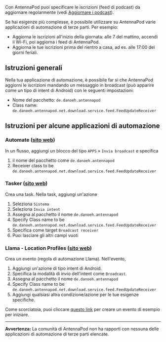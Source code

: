 Con AntennaPod puoi specificare le iscrizioni (feed di podcast) da aggiornare regolarmente (vedi [Aggiornare i podcast](/documentation/automation/refreshing-podcasts)).

Se hai esigenze più complesse, è possibile utilizzare su AntennaPod varie applicazioni di automazione di terze parti. Per esempio:

- Aggiorna le iscrizioni all'inizio della giornata: alle 7 del mattino, accendi il Wi-Fi, poi aggiorna i feed di AntennaPod.
- Aggiorna le tue iscrizioni prima del rientro a casa, ad es. alle 17:00 dei giorni feriali.

## Istruzioni generali

Nella tua applicazione di automazione, è possibile far sì che AntennaPod aggiorni le iscrizioni mandando un messaggio in broadcast (può apparire come un tipo di intent di Android) con le seguenti impostazioni:

- Nome del pacchetto: `de.danoeh.antennapod`
- Class name: `de.danoeh.antennapod.net.download.service.feed.FeedUpdateReceiver`

## Istruzioni per alcune applicazioni di automazione

### Automate ([sito web](https://llamalab.com/automate/))

In un flusso, aggiungi un blocco del tipo `APPS` » `Invia broadcast` e specifica

1. il nome del pacchetto come `de.danoeh.antennapod`
1. Receiver class to be `de.danoeh.antennapod.net.download.service.feed.FeedUpdateReceiver`

### Tasker ([sito web](https://tasker.joaoapps.com/))

Crea una task. Nella task, aggiungi un'azione

1. Seleziona `Sistema`
1. Seleziona `Invia intent`
1. Assegna al pacchetto il nome `de.danoeh.antennapod`
1. Specify Class name to be `de.danoeh.antennapod.net.download.service.feed.FeedUpdateReceiver`
1. Specifica come target `Broadcast receiver`
1. Puoi lasciare gli altri campi vuoti

### Llama - Location Profiles ([sito web](http://kebabapps.blogspot.com/search/label/Llama))

Crea un evento (regola di automazione Llama). Nell'evento,

1. Aggiungi un'azione di tipo intent di Android.
1. Specifica la modalità di invio dell'intent come `Broadcast`.
1. Assegna al pacchetto il nome `de.danoeh.antennapod`
1. Specify Class name to be `de.danoeh.antennapod.net.download.service.feed.FeedUpdateReceiver`
1. Aggiungi qualsiasi altra condizione/azione per le tue esigenze specifiche.

Come scorciatoia, puoi cliccare [questo link](http://llama.location.profiles/AntennaPod+feeds+Update/AntennaPod+feeds+Update%7C0-1-0-0-0-0-0-0-0-1-0--0-%7C%3A%7Ct%7C420%7C425%7Cai%7Cde.danoeh.antennapod%7CFgAAAGEAbgBkAHIAbwBpAGQALgBjAG8AbgB0AGUAbgB0AC4ASQBuAHQAZQBuAHQAAAAAAP%2F%2F%2F%2F8AAAAA%2F%2F%2F%2F%2FwAAAAD%2F%2F%2F%2F%2F%2F%2F%2F%2F%2FxQAAABkAGUALgBkAGEAbgBvAGUAaAAuAGEAbgB0AGUAbgBuAGEAcABvAGQAAAAAADUAAABkAGUALgBkAGEAbgBvAGUAaAAuAGEAbgB0AGUAbgBuAGEAcABvAGQALgBjAG8AcgBlAC4AcgBlAGMAZQBpAHYAZQByAC4ARgBlAGUAZABVAHAAZABhAHQAZQBSAGUAYwBlAGkAdgBlAHIAAAAAAAAAAAAAAAAAAAAAAAAA%2Fv%2F%2F%2F%2F%2F%2F%2F%2F8%3D%7C2%7C) per creare un evento di esempio per iniziare.

***

**Avvertenza:** La comunità di AntennaPod non ha rapporti con nessuna delle applicazioni di automazione di terze parti elencate.
